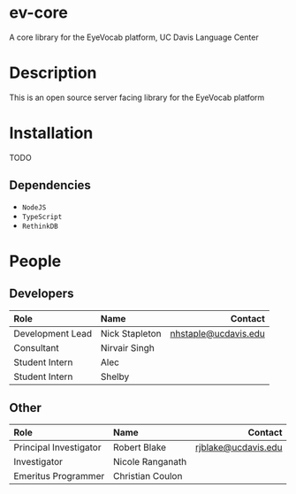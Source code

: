 # ev-core
A core library for the EyeVocab platform, UC Davis Language Center

# Description
This is an open source server facing library for the EyeVocab platform

# Installation
TODO
## Dependencies

* `NodeJS`
* `TypeScript`
* `RethinkDB`

# People
## Developers
| Role             | Name           |              Contact |
| :--------------- | :------------- | -------------------: |
| Development Lead | Nick Stapleton | nhstaple@ucdavis.edu |
| Consultant       | Nirvair Singh  |                      |
| Student Intern   | Alec           |                      |
| Student Intern   | Shelby         |                      |

## Other
| Role                   | Name             |             Contact |
| :--------------------- | :--------------- | ------------------: |
| Principal Investigator | Robert Blake     | rjblake@ucdavis.edu |
| Investigator           | Nicole Ranganath |                     |
| Emeritus Programmer    | Christian Coulon |                     |


